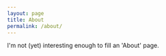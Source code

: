 ```yaml
---
layout: page
title: About
permalink: /about/
---
```


I'm not (yet) interesting enough to fill an 'About' page. 